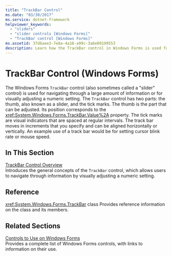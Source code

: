 ```yaml
---
title: "TrackBar Control"
ms.date: "03/30/2017"
ms.service: dotnet-framework
helpviewer_keywords: 
  - "sliders"
  - "slider controls [Windows Forms]"
  - "TrackBar control [Windows Forms]"
ms.assetid: 37d6aee3-7e8a-4a10-a99c-3a6e09199553
description: Learn how the TrackBar control in Windows Forms is used for navigating through a large amount of information or for visually adjusting a numeric setting.
---
```

# TrackBar Control (Windows Forms)

The Windows Forms `TrackBar` control (also sometimes called a "slider" control) is used for navigating through a large amount of information or for visually adjusting a numeric setting. The `TrackBar` control has two parts: the thumb, also known as a slider, and the tick marks. The thumb is the part that can be adjusted. Its position corresponds to the <xref:System.Windows.Forms.TrackBar.Value%2A> property. The tick marks are visual indicators that are spaced at regular intervals. The track bar moves in increments that you specify and can be aligned horizontally or vertically. An example use of a track bar would be for setting cursor blink rate or mouse speed.

## In This Section

[TrackBar Control Overview](trackbar-control-overview-windows-forms.md)\
Introduces the general concepts of the `TrackBar` control, which allows users to navigate through information by visually adjusting a numeric setting.

## Reference

<xref:System.Windows.Forms.TrackBar> class
Provides reference information on the class and its members.

## Related Sections

[Controls to Use on Windows Forms](controls-to-use-on-windows-forms.md)\
Provides a complete list of Windows Forms controls, with links to information on their use.
